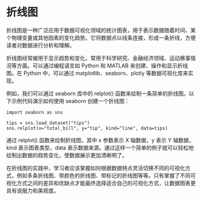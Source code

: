 # 折线图

折线图是一种广泛应用于数据可视化领域的统计图表，用于表示数据随着时间、某个物理变量或其他因素的变化趋势。它将数据点以线条连接，形成一条折线，方便读者对数据进行分析和理解。

折线图经常被用于显示趋势和变化，常用于科学研究、金融经济领域、运动赛事情况等方面。可以通过编程语言如 Python 和 MATLAB 来创建、操作和显示折线图。在 Python 中，可以通过 matplotlib、seaborn、plotly 等数据可视化库来实现。

例如，我们可以通过 seaborn 库中的 relplot() 函数来绘制一条简单的折线图。以下示例代码演示如何使用 seaborn 创建一个折线图：

```
import seaborn as sns

tips = sns.load_dataset("tips")
sns.relplot(x="total_bill", y="tip", kind="line", data=tips)
```

通过 relplot() 函数来绘制折线图，其中 x 参数表示 X 轴数据，y 表示 Y 轴数据，kind 表示图表类型，data 表示数据来源。通过这样一个简单的例子就可以轻松地绘制出数据的趋势变化，使数据展示更加清晰明了。

在折线图的实践中，学习者应该掌握如何根据数据特点灵活切换不同的可视化方式，例如多条折线图、带颜色的折线图、带标记的折线图等等。只有掌握了不同可视化方式之间的差异和优缺点才能最终选择适合自己的可视化方式，让数据图表更具有说服力和美观度。